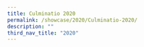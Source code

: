 ```yaml
---
title: Culminatio 2020
permalink: /showcase/2020/Culminatio-2020/
description: ""
third_nav_title: "2020"
---
```

